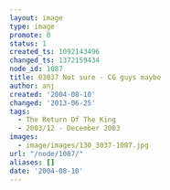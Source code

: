 ```yaml
---
layout: image
type: image
promote: 0
status: 1
created_ts: 1092143496
changed_ts: 1372159434
node_id: 1087
title: 03037 Not sure - CG guys maybe
author: anj
created: '2004-08-10'
changed: '2013-06-25'
tags:
  - The Return Of The King
  - 2003/12 - December 2003
images:
  - image/images/130_3037-1087.jpg
url: "/node/1087/"
aliases: []
date: '2004-08-10'
---
```


